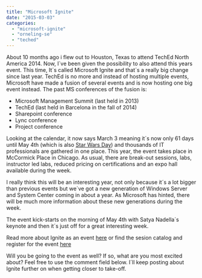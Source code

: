 ```yaml
---
title: "Microsoft Ignite"
date: "2015-03-03"
categories: 
  - "microsoft-ignite"
  - "orneling-se"
  - "teched"
---
```


About 10 months ago i flew out to Houston, Texas to attend TechEd North America 2014. Now, I´ve been given the possibility to also attend this years event. This time, It´s called Microsoft Ignite and that´s a really big change since last year. TechEd is no more and instead of hosting multiple events, Microsoft have made a fusion of several events and is now hosting one big event instead. The past MS conferences of the fusion is:

- Microsoft Management Summit (last held in 2013)
- TechEd (last held in Barcelona in the fall of 2014)
- Sharepoint conference
- Lync conference
- Project conference

Looking at the calendar, it now says March 3 meaning it´s now only 61 days until May 4th (which is also [Star Wars Day](http://en.wikipedia.org/wiki/Star_Wars_Day "May the fourth be with you")) and thousands of IT professionals are gathered in one place. This year, the event takes place in McCormick Place in Chicago. As usual, there are break-out sessions, labs, instructor led labs, reduced pricing on certifications and an expo hall available during the week.

I really think this will be an interesting year, not only because it´s a lot bigger than previous events but we´ve got a new generation of Windows Server and System Center coming in about a year. As Microsoft has hinted, there will be much more information about these new generations during the week.

The event kick-starts on the morning of May 4th with Satya Nadella´s keynote and then it´s just off for a great interesting week.

Read more about Ignite as an event [here](http://blogs.microsoft.com/blog/2014/10/16/introducing-microsoft-ignite-lineup-top-conferences-2015/ "Introducing Microsoft Ignite lineup top conferences 2015") or find the sesion catalog and register for the event [here](http://ignite.microsoft.com "Microsoft Ignite")

Will you be going to the event as well? If so, what are you most excited about? Feel free to use the comment field below. I´ll keep posting about Ignite further on when getting closer to take-off.
